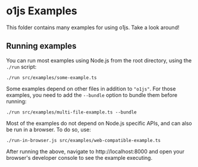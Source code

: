 # o1js Examples

This folder contains many examples for using o1js. Take a look around!

## Running examples

You can run most examples using Node.js from the root directory, using the `./run` script:

```
./run src/examples/some-example.ts
```

Some examples depend on other files in addition to `"o1js"`. For those examples, you need to add the `--bundle` option to bundle them before running:

```
./run src/examples/multi-file-example.ts --bundle
```

Most of the examples do not depend on Node.js specific APIs, and can also be run in a browser. To do so, use:

```
./run-in-browser.js src/examples/web-compatible-example.ts
```

After running the above, navigate to http://localhost:8000 and open your browser's developer console to see the example executing.
